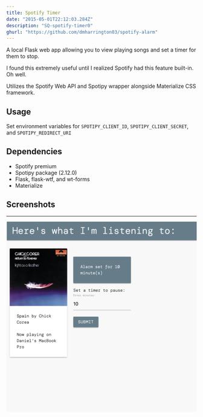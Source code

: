 ```yaml
---
title: Spotify Timer
date: "2015-05-01T22:12:03.284Z"
description: "SQ-spotify-timer0"
ghurl: "https://github.com/dmharrington03/spotify-alarm"
---
```


A local Flask web app allowing you to view playing songs and set a timer for them to stop.

I found this extremely useful until I realized Spotify had this feature built-in. Oh well.


Utilizes the Spotify Web API and Spotipy wrapper alongside Materialize CSS framework.

## Usage
Set environment variables for `SPOTIPY_CLIENT_ID`, `SPOTIPY_CLIENT_SECRET`, and `SPOTIPY_REDIRECT_URI`

## Dependencies
- Spotify premium
- Spotipy package (2.12.0)
- Flask, flask-wtf, and wt-forms
- Materialize

## Screenshots
---
<img src="./SQ-spotify-timer0.png" alt="spotify timer landing page">

